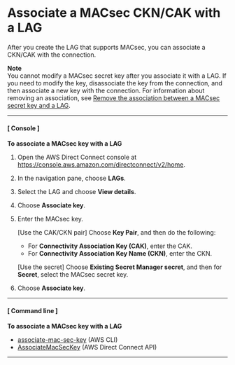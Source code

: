 # Associate a MACsec CKN/CAK with a LAG<a name="associate-key-lag"></a>

After you create the LAG that supports MACsec, you can associate a CKN/CAK with the connection\.

**Note**  
You cannot modify a MACsec secret key after you associate it with a LAG\. If you need to modify the key, disassociate the key from the connection, and then associate a new key with the connection\. For information about removing an association, see [Remove the association between a MACsec secret key and a LAG](disassociate-key-lag.md)\.

------
#### [ Console ]

**To associate a MACsec key with a LAG**

1. Open the AWS Direct Connect console at [https://console\.aws\.amazon\.com/directconnect/v2/home](https://console.aws.amazon.com/directconnect/v2/home)\.

1. In the navigation pane, choose **LAGs**\.

1. Select the LAG and choose **View details**\.

1. Choose **Associate key**\.

1. Enter the MACsec key\.

   \[Use the CAK/CKN pair\] Choose **Key Pair**, and then do the following:
   + For **Connectivity Association Key \(CAK\)**, enter the CAK\.
   + For **Connectivity Association Key Name \(CKN\)**, enter the CKN\.

   \[Use the secret\] Choose **Existing Secret Manager secret**, and then for **Secret**, select the MACsec secret key\.

1. Choose **Associate key**\.

------
#### [ Command line ]

**To associate a MACsec key with a LAG**
+ [associate\-mac\-sec\-key](https://docs.aws.amazon.com/cli/latest/reference/directconnect/associate-mac-sec-key.html) \(AWS CLI\)
+ [AssociateMacSecKey](https://docs.aws.amazon.com/directconnect/latest/APIReference/API_AssociateMacSecKey.html) \(AWS Direct Connect API\)

------